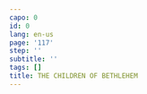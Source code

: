 ```yaml
---
capo: 0
id: 0
lang: en-us
page: '117'
step: ''
subtitle: ''
tags: []
title: THE CHILDREN OF BETHLEHEM
---
```

